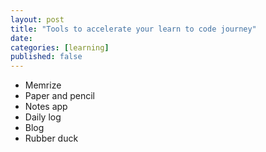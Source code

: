 ```yaml
---
layout: post
title: "Tools to accelerate your learn to code journey"
date:   
categories: [learning]
published: false
---
```


- Memrize
- Paper and pencil
- Notes app
- Daily log
- Blog
- Rubber duck
